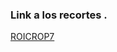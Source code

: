 ### Link a los recortes .

[ROICROP7](https://usmcl-my.sharepoint.com/:f:/g/personal/nicolas_ruizr_usm_cl/ElxSxd8irWBLiBFJ2JvTw6gBJZfDgY9jO6sPbpwTnDw5mw?e=AvqfnX)
